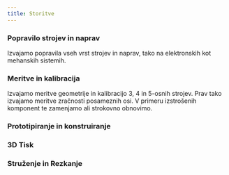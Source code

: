 ```yaml
---
title: Storitve
---
```


### Popravilo strojev in naprav

Izvajamo popravila vseh vrst strojev in naprav, tako na elektronskih kot mehanskih sistemih. 

### Meritve in kalibracija

Izvajamo meritve geometrije in kalibracijo 3, 4 in 5-osnih strojev. Prav tako izvajamo meritve zračnosti posameznih osi. V primeru izstrošenih komponent te zamenjamo ali strokovno obnovimo.

### Prototipiranje in konstruiranje

### 3D Tisk

### Struženje in Rezkanje
